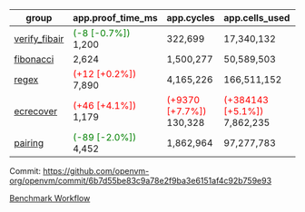 | group | app.proof_time_ms | app.cycles | app.cells_used | leaf.proof_time_ms | leaf.cycles | leaf.cells_used |
| -- | -- | -- | -- | -- | -- | -- |
| [verify_fibair](https://github.com/openvm-org/openvm/blob/benchmark-results/benchmarks-pr/1744/verify_fibair-6b7d55be83c9a78e2f9ba3e6151af4c92b759e93.md) |<span style='color: green'>(-8 [-0.7%])</span> 1,200 |  322,699 |  17,340,132 |- | - | - |
| [fibonacci](https://github.com/openvm-org/openvm/blob/benchmark-results/benchmarks-pr/1744/fibonacci-6b7d55be83c9a78e2f9ba3e6151af4c92b759e93.md) | 2,624 |  1,500,277 |  50,589,503 |- | - | - |
| [regex](https://github.com/openvm-org/openvm/blob/benchmark-results/benchmarks-pr/1744/regex-6b7d55be83c9a78e2f9ba3e6151af4c92b759e93.md) |<span style='color: red'>(+12 [+0.2%])</span> 7,890 |  4,165,226 |  166,511,152 |- | - | - |
| [ecrecover](https://github.com/openvm-org/openvm/blob/benchmark-results/benchmarks-pr/1744/ecrecover-6b7d55be83c9a78e2f9ba3e6151af4c92b759e93.md) |<span style='color: red'>(+46 [+4.1%])</span> 1,179 | <span style='color: red'>(+9370 [+7.7%])</span> 130,328 | <span style='color: red'>(+384143 [+5.1%])</span> 7,862,235 |- | - | - |
| [pairing](https://github.com/openvm-org/openvm/blob/benchmark-results/benchmarks-pr/1744/pairing-6b7d55be83c9a78e2f9ba3e6151af4c92b759e93.md) |<span style='color: green'>(-89 [-2.0%])</span> 4,452 |  1,862,964 |  97,277,783 |- | - | - |


Commit: https://github.com/openvm-org/openvm/commit/6b7d55be83c9a78e2f9ba3e6151af4c92b759e93

[Benchmark Workflow](https://github.com/openvm-org/openvm/actions/runs/15680613950)
